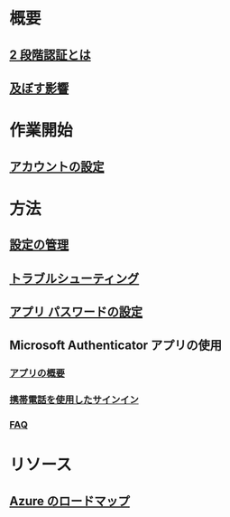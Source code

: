 

# 概要


## [2 段階認証とは](multi-factor-authentication-end-user.md)


## [及ぼす影響](multi-factor-authentication-end-user-signin.md)



# 作業開始


## [アカウントの設定](multi-factor-authentication-end-user-first-time.md)



# 方法


## [設定の管理](multi-factor-authentication-end-user-manage-settings.md)


## [トラブルシューティング](multi-factor-authentication-end-user-troubleshoot.md)


## [アプリ パスワードの設定](multi-factor-authentication-end-user-app-passwords.md)


## Microsoft Authenticator アプリの使用


### [アプリの概要](microsoft-authenticator-app-how-to.md)


### [携帯電話を使用したサインイン](microsoft-authenticator-app-phone-signin-faq.md)


### [FAQ](microsoft-authenticator-app-faq.md)



# リソース


## [Azure のロードマップ](https://azure.microsoft.com/roadmap/)

